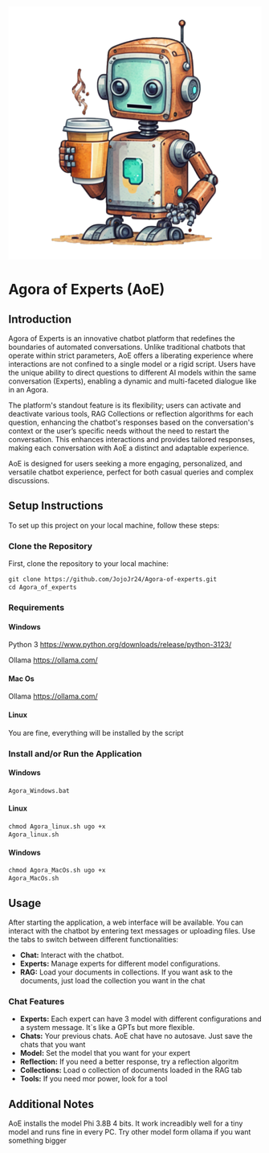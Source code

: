 
![Icono del proyecto](icon.png)
# Agora of Experts (AoE)

## Introduction
Agora of Experts is an innovative chatbot platform that redefines the boundaries of automated conversations. Unlike traditional chatbots that operate within strict parameters, AoE offers a liberating experience where interactions are not confined to a single model or a rigid script. Users have the unique ability to direct questions to different AI models within the same conversation (Experts), enabling a dynamic and multi-faceted dialogue like in an Agora.

The platform's standout feature is its flexibility; users can activate and deactivate various tools, RAG Collections or reflection algorithms for each question, enhancing the chatbot's responses based on the conversation's context or the user’s specific needs without the need to restart the conversation. This enhances interactions and provides tailored responses, making each conversation with AoE a distinct and adaptable experience.

AoE is designed for users seeking a more engaging, personalized, and versatile chatbot experience, perfect for both casual queries and complex discussions.

## Setup Instructions
To set up this project on your local machine, follow these steps:

### Clone the Repository
First, clone the repository to your local machine:
```
git clone https://github.com/JojoJr24/Agora-of-experts.git
cd Agora_of_experts
```
### Requirements
#### Windows
Python 3 https://www.python.org/downloads/release/python-3123/

Ollama https://ollama.com/

#### Mac Os
Ollama https://ollama.com/

#### Linux
You are fine, everything will be installed by the script

### Install and/or Run the Application
#### Windows
```
Agora_Windows.bat
```
#### Linux
```
chmod Agora_linux.sh ugo +x
Agora_linux.sh
```
#### Windows
```
chmod Agora_MacOs.sh ugo +x
Agora_MacOs.sh
```

## Usage
After starting the application, a web interface will be available. You can interact with the chatbot by entering text messages or uploading files. Use the tabs to switch between different functionalities:

- **Chat:** Interact with the chatbot.
- **Experts:** Manage experts for different model configurations.
- **RAG:** Load your documents in collections. If you want ask to the documents, just load the collection you want in the chat

### Chat Features
- **Experts:** Each expert can have 3 model with different configurations and a system message. It`s like a GPTs but more flexible.
- **Chats:** Your previous chats. AoE chat have no autosave. Just save the chats that you want
- **Model:** Set the model that you want for your expert
- **Reflection:** If you need a better response, try a reflection algoritm
- **Collections:** Load o collection of documents loaded in the RAG tab
- **Tools:** If you need mor power, look for a tool


## Additional Notes
AoE installs the model Phi 3.8B 4 bits. It work increadibly well for a tiny model and runs fine in every PC. Try other model form ollama if you want something bigger

